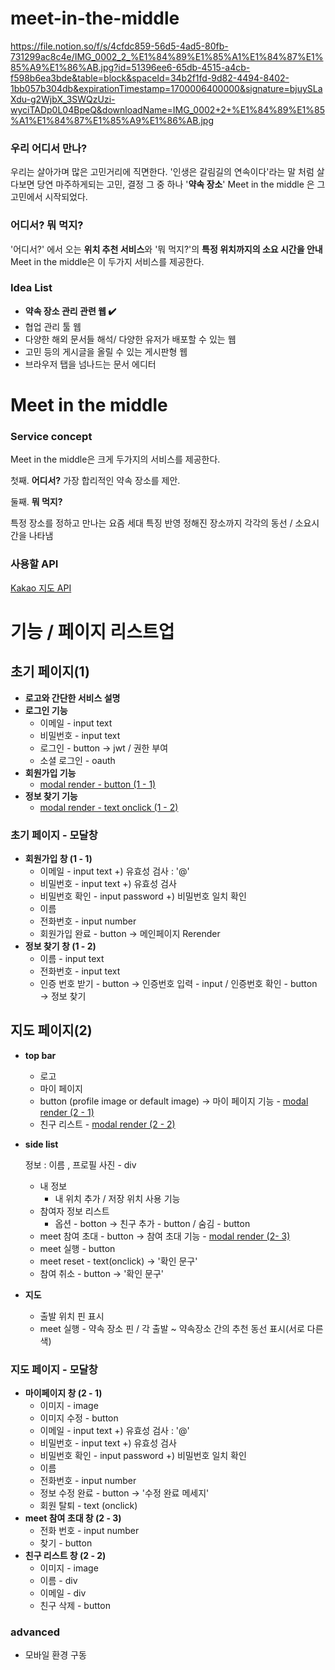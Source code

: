 # meet-in-the-middle
https://file.notion.so/f/s/4cfdc859-56d5-4ad5-80fb-731299ac8c4e/IMG_0002_2_%E1%84%89%E1%85%A1%E1%84%87%E1%85%A9%E1%86%AB.jpg?id=51396ee6-65db-4515-a4cb-f598b6ea3bde&table=block&spaceId=34b2f1fd-9d82-4494-8402-1bb057b304db&expirationTimestamp=1700006400000&signature=bjuySLaXdu-g2WjbX_3SWQzUzi-wyciTADp0L04BpeQ&downloadName=IMG_0002+2+%E1%84%89%E1%85%A1%E1%84%87%E1%85%A9%E1%86%AB.jpg

### 우리 어디서 만나?

우리는 살아가며 많은 고민거리에 직면한다. '인생은 갈림길의 연속이다'라는 말 처럼 살다보면 당연 마주하게되는 고민, 결정 그 중 하나 '**약속 장소**' Meet in the middle 은 그 고민에서 시작되었다.

### 어디서? 뭐 먹지?

'어디서?' 에서 오는 **위치 추천 서비스**와 '뭐 먹지?'의 **특정 위치까지의 소요 시간을 안내** Meet in the middle은 이 두가지 서비스를 제공한다. 

### Idea List

- **약속 장소 관리 관련 웹 ✔️**
- 협업 관리 툴 웹
- 다양한 해외 문서들 해석/ 다양한 유저가 배포할 수 있는 웹
- 고민 등의 게시글을 올릴 수 있는 게시판형 웹
- 브라우저 탭을 넘나드는 문서 에디터

# Meet in the middle

### Service concept

Meet in the middle은 크게 두가지의 서비스를 제공한다.

첫째. **어디서?**
가장 합리적인 약속 장소를 제안. 

둘째. **뭐 먹지?**

특정 장소를 정하고 만나는 요즘 세대 특징 반영
정해진 장소까지 각각의 동선 / 소요시간을 나타냄

### 사용할 API

[Kakao 지도 API](https://apis.map.kakao.com/web/)

# 기능 / 페이지 리스트업

## 초기 페이지(1)

- **로고와 간단한 서비스 설명**
- **로그인 기능**
    - 이메일 - input text
    - 비밀번호 - input text
    - 로그인 - button → jwt / 권한 부여
    - 소셜 로그인 - oauth
- **회원가입 기능**
    - [modal render - button (1 - 1)](https://www.notion.so/2-SR-3d9241e8cc1445cca99e07b5c1ceb6dd?pvs=21)
- **정보 찾기 기능**
    - [modal render - text  onclick (1 - 2)](https://www.notion.so/2-SR-3d9241e8cc1445cca99e07b5c1ceb6dd?pvs=21)

### 초기 페이지 - 모달창

- **회원가입 창 (1 - 1)**
    - 이메일 - input text 
    +) 유효성 검사 : '@'
    - 비밀번호 - input text
    +) 유효성 검사
    - 비밀번호 확인 - input password
    +) 비밀번호 일치 확인
    - 이름
    - 전화번호 - input number
    - 회원가입 완료 - button → 메인페이지 Rerender
- **정보 찾기 창 (1 - 2)**
    - 이름 - input text
    - 전화번호 - input text
    - 인증 번호 받기 - button 
    → 인증번호 입력 - input / 인증번호 확인 - button → 정보 찾기

## 지도 페이지(2)

- **top bar**
    - 로고
    - 마이 페이지 
    - button (profile image or default image) → 마이 페이지 기능 - [modal render (2 - 1)](https://www.notion.so/2-SR-3d9241e8cc1445cca99e07b5c1ceb6dd?pvs=21)
    - 친구 리스트 - [modal render (2 - 2)](https://www.notion.so/2-SR-3d9241e8cc1445cca99e07b5c1ceb6dd?pvs=21)
- **side list**
    
    정보 : 이름 , 프로필 사진 - div
    
    - 내 정보
        - 내 위치 추가 / 저장 위치 사용 기능
    - 참여자 정보 리스트
        - 옵션 - botton 
        → 친구 추가 - button / 숨김 - button
    - meet 참여 초대 - button → 참여 초대 기능 - [](https://www.notion.so/2-SR-3d9241e8cc1445cca99e07b5c1ceb6dd?pvs=21)[modal render (2- 3)](https://www.notion.so/2-SR-3d9241e8cc1445cca99e07b5c1ceb6dd?pvs=21)
    - meet 실행 - button
    - meet reset - text(onclick) → '확인 문구'
    - 참여 취소 - button → '확인 문구'
- **지도**
    - 출발 위치 핀 표시
    - meet 실행 - 약속 장소 핀 / 각 출발 ~ 약속장소 간의 추천 동선 표시(서로 다른 색)

### 지도 페이지 - 모달창

- **마이페이지 창 (2 - 1)**
    - 이미지 - image
    - 이미지 수정 - button
    - 이메일 - input text 
    +) 유효성 검사 : '@'
    - 비밀번호 - input text
    +) 유효성 검사
    - 비밀번호 확인 - input password
    +) 비밀번호 일치 확인
    - 이름
    - 전화번호 - input number
    - 정보 수정 완료 - button → '수정 완료 메세지'
    - 회원 탈퇴 - text (onclick)
- **meet 참여 초대 창 (2 - 3)**
    - 전화 번호 - input number
    - 찾기 - button
- **친구 리스트 창 (2 - 2)**
    - 이미지 - image
    - 이름 - div
    - 이메일 - div
    - 친구 삭제 - button

### advanced

- 모바일 환경 구동
